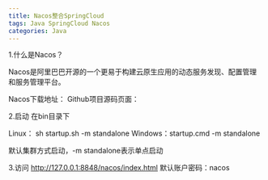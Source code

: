 ```yaml
---
title: Nacos整合SpringCloud
tags: Java SpringCloud Nacos
categories: Java
---
```


1.什么是Nacos？

Nacos是阿里巴巴开源的一个更易于构建云原生应用的动态服务发现、配置管理和服务管理平台。

Nacos下载地址：
Github项目源码页面：

2.启动
在bin目录下

Linux： sh startup.sh -m standalone
Windows：startup.cmd -m standalone

默认集群方式启动，-m standalone表示单点启动

3.访问
http://127.0.0.1:8848/nacos/index.html
默认账户密码：nacos


